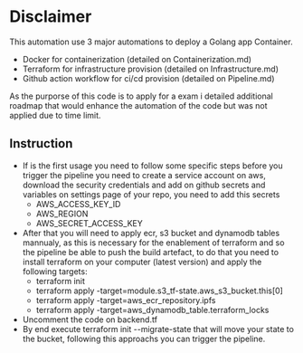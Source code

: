 # Disclaimer

This automation use 3 major automations to deploy a Golang app Container.
 - Docker for containerization (detailed on Containerization.md) 
 - Terraform for infrastructure provision (detailed on Infrastructure.md)
 - Github action workflow for ci/cd provision (detailed on Pipeline.md)

As the purporse of this code is to apply for a exam i detailed additional roadmap that would enhance the automation of the code but was not applied due to time limit.


## Instruction

- If is the first usage you need to follow some specific steps before you trigger the pipeline you need to create a service account on aws, download the security credentials and add on github secrets and variables on settings page of your repo, you need to add this secrets
  - AWS_ACCESS_KEY_ID
  - AWS_REGION
  - AWS_SECRET_ACCESS_KEY    
- After that you will need to apply ecr, s3 bucket and dynamodb tables mannualy, as this is necessary for the enablement of terraform and so the pipeline be able to push the build artefact, to do that you need to install terraform on your computer (latest version) and apply the following targets:
  - terraform init
  - terraform apply -target=module.s3_tf-state.aws_s3_bucket.this[0]
  - terraform apply -target=aws_ecr_repository.ipfs
  - terraform apply -target=aws_dynamodb_table.terraform_locks
- Uncomment the code on backend.tf  
- By end execute terraform init --migrate-state that will move your state to the bucket, following this approachs you can trigger the pipeline.